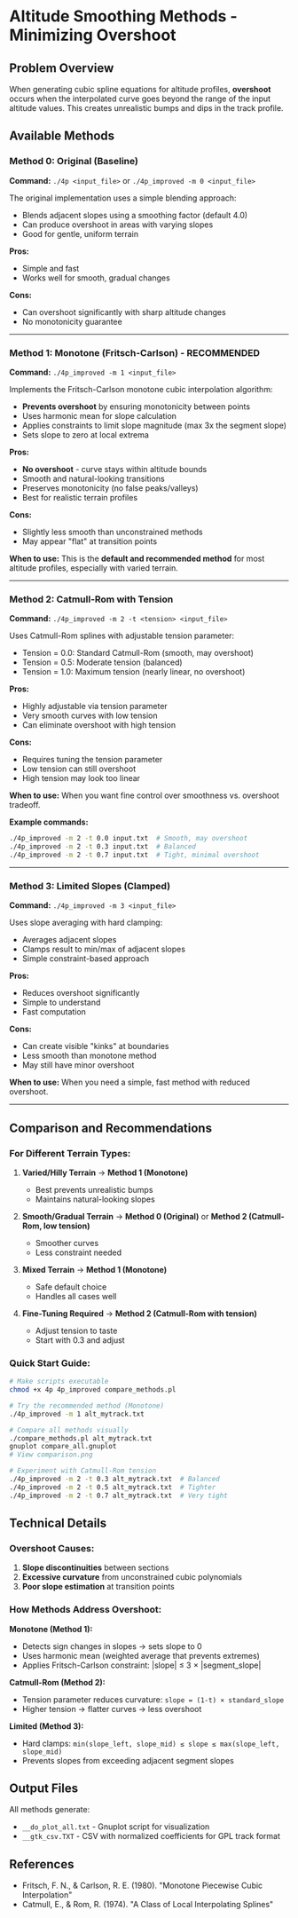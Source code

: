 # Altitude Smoothing Methods - Minimizing Overshoot

## Problem Overview

When generating cubic spline equations for altitude profiles, **overshoot** occurs when the interpolated curve goes beyond the range of the input altitude values. This creates unrealistic bumps and dips in the track profile.

## Available Methods

### Method 0: Original (Baseline)
**Command:** `./4p <input_file>` or `./4p_improved -m 0 <input_file>`

The original implementation uses a simple blending approach:
- Blends adjacent slopes using a smoothing factor (default 4.0)
- Can produce overshoot in areas with varying slopes
- Good for gentle, uniform terrain

**Pros:**
- Simple and fast
- Works well for smooth, gradual changes

**Cons:**
- Can overshoot significantly with sharp altitude changes
- No monotonicity guarantee

---

### Method 1: Monotone (Fritsch-Carlson) - **RECOMMENDED**
**Command:** `./4p_improved -m 1 <input_file>`

Implements the Fritsch-Carlson monotone cubic interpolation algorithm:
- **Prevents overshoot** by ensuring monotonicity between points
- Uses harmonic mean for slope calculation
- Applies constraints to limit slope magnitude (max 3x the segment slope)
- Sets slope to zero at local extrema

**Pros:**
- **No overshoot** - curve stays within altitude bounds
- Smooth and natural-looking transitions
- Preserves monotonicity (no false peaks/valleys)
- Best for realistic terrain profiles

**Cons:**
- Slightly less smooth than unconstrained methods
- May appear "flat" at transition points

**When to use:** This is the **default and recommended method** for most altitude profiles, especially with varied terrain.

---

### Method 2: Catmull-Rom with Tension
**Command:** `./4p_improved -m 2 -t <tension> <input_file>`

Uses Catmull-Rom splines with adjustable tension parameter:
- Tension = 0.0: Standard Catmull-Rom (smooth, may overshoot)
- Tension = 0.5: Moderate tension (balanced)
- Tension = 1.0: Maximum tension (nearly linear, no overshoot)

**Pros:**
- Highly adjustable via tension parameter
- Very smooth curves with low tension
- Can eliminate overshoot with high tension

**Cons:**
- Requires tuning the tension parameter
- Low tension can still overshoot
- High tension may look too linear

**When to use:** When you want fine control over smoothness vs. overshoot tradeoff.

**Example commands:**
```bash
./4p_improved -m 2 -t 0.0 input.txt  # Smooth, may overshoot
./4p_improved -m 2 -t 0.3 input.txt  # Balanced
./4p_improved -m 2 -t 0.7 input.txt  # Tight, minimal overshoot
```

---

### Method 3: Limited Slopes (Clamped)
**Command:** `./4p_improved -m 3 <input_file>`

Uses slope averaging with hard clamping:
- Averages adjacent slopes
- Clamps result to min/max of adjacent slopes
- Simple constraint-based approach

**Pros:**
- Reduces overshoot significantly
- Simple to understand
- Fast computation

**Cons:**
- Can create visible "kinks" at boundaries
- Less smooth than monotone method
- May still have minor overshoot

**When to use:** When you need a simple, fast method with reduced overshoot.

---

## Comparison and Recommendations

### For Different Terrain Types:

1. **Varied/Hilly Terrain** → **Method 1 (Monotone)**
   - Best prevents unrealistic bumps
   - Maintains natural-looking slopes

2. **Smooth/Gradual Terrain** → **Method 0 (Original)** or **Method 2 (Catmull-Rom, low tension)**
   - Smoother curves
   - Less constraint needed

3. **Mixed Terrain** → **Method 1 (Monotone)**
   - Safe default choice
   - Handles all cases well

4. **Fine-Tuning Required** → **Method 2 (Catmull-Rom with tension)**
   - Adjust tension to taste
   - Start with 0.3 and adjust

### Quick Start Guide:

```bash
# Make scripts executable
chmod +x 4p 4p_improved compare_methods.pl

# Try the recommended method (Monotone)
./4p_improved -m 1 alt_mytrack.txt

# Compare all methods visually
./compare_methods.pl alt_mytrack.txt
gnuplot compare_all.gnuplot
# View comparison.png

# Experiment with Catmull-Rom tension
./4p_improved -m 2 -t 0.3 alt_mytrack.txt  # Balanced
./4p_improved -m 2 -t 0.5 alt_mytrack.txt  # Tighter
./4p_improved -m 2 -t 0.7 alt_mytrack.txt  # Very tight
```

## Technical Details

### Overshoot Causes:
1. **Slope discontinuities** between sections
2. **Excessive curvature** from unconstrained cubic polynomials
3. **Poor slope estimation** at transition points

### How Methods Address Overshoot:

**Monotone (Method 1):**
- Detects sign changes in slopes → sets slope to 0
- Uses harmonic mean (weighted average that prevents extremes)
- Applies Fritsch-Carlson constraint: |slope| ≤ 3 × |segment_slope|

**Catmull-Rom (Method 2):**
- Tension parameter reduces curvature: `slope = (1-t) × standard_slope`
- Higher tension → flatter curves → less overshoot

**Limited (Method 3):**
- Hard clamps: `min(slope_left, slope_mid) ≤ slope ≤ max(slope_left, slope_mid)`
- Prevents slopes from exceeding adjacent segment slopes

## Output Files

All methods generate:
- `__do_plot_all.txt` - Gnuplot script for visualization
- `__gtk_csv.TXT` - CSV with normalized coefficients for GPL track format

## References

- Fritsch, F. N., & Carlson, R. E. (1980). "Monotone Piecewise Cubic Interpolation"
- Catmull, E., & Rom, R. (1974). "A Class of Local Interpolating Splines"
